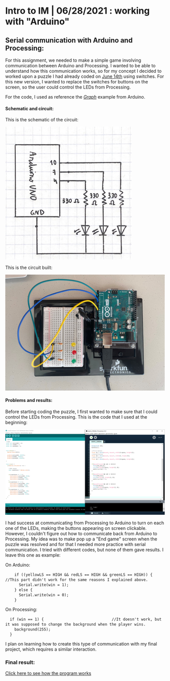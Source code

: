 # Intro to IM | 06/28/2021 : working with "Arduino"

## Serial communication with Arduino and Processing:

For this assignment, we needed to make a simple game involving communication between Arduino and Processing. I wanted to be able to understand how this communication works, so for my concept I decided to worked upon a puzzle I had already coded on [June 14th](https://github.com/andresugartechea/introToIM/tree/main/June14) using switches. For this new version, I wanted to replace the switches for buttons on the screen, so the user could control the LEDs from Processing.

For the code, I used as reference the [_Graph_](https://www.arduino.cc/en/Tutorial/BuiltInExamples/Graph/) example from Arduino.


#### Schematic and circuit:

This is the schematic of the circuit:

<img src="schematic.jpg" width="400" />

This is the circuit built:

<img src="circuit.jpg" width="600" />


#### Problems and results:

Before starting coding the puzzle, I first wanted to make sure that I could control the LEDs from Processing. This is the code that I used at the beginning:

<img src="one.png" width="1200" />

I had success at communicating from Processing to Arduino to turn on each one of the LEDs, making the buttons appearing on screen clickable. However, I couldn't figure out how to communicate back from Arduino to Processing. My idea was to make pop up a "End game" screen when the puzzle was resolved and for that I needed more practice with serial communication. I tried with different codes, but none of them gave results. I leave this one as example:

On Arduino:
````
    if ((yellowLS == HIGH && redLS == HIGH && greenLS == HIGH)) {                           //This part didn't work for the same reasons I explained above.
      Serial.write(win = 1);
    } else {
      Serial.write(win = 0);
    }
````
On Processing:
````
  if (win == 1) {                              //It doesn't work, but it was supposed to change the background when the player wins.
    background(255);
  }
````
I plan on learning how to create this type of communication with my final project, which requires a similar interaction.

### Final result:

[Click here to see how the program works](https://youtu.be/7uzysc93rJk) 
